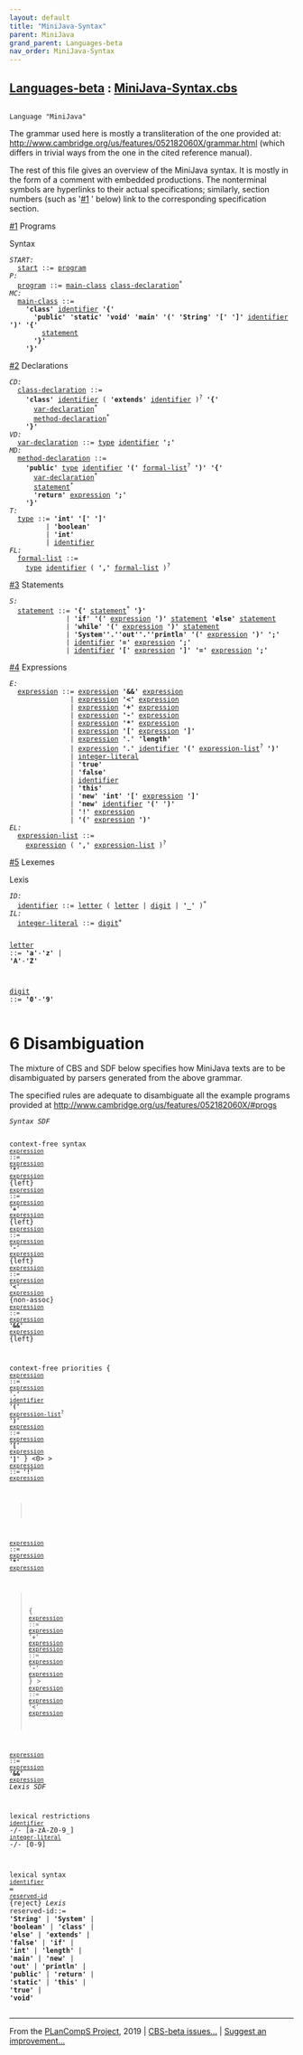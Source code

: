 ```yaml
---
layout: default
title: "MiniJava-Syntax"
parent: MiniJava
grand_parent: Languages-beta
nav_order: MiniJava-Syntax
---
```


[Languages-beta] : [MiniJava-Syntax.cbs]
-----------------------------

<div class="highlighter-rouge"><pre class="highlight"><code><i class="keyword"></i>
Language <span id="Language_MiniJava">"MiniJava"</span></code></pre></div>

  [The MiniJava Reference Manual]: 
    http://www.cambridge.org/us/features/052182060X/mjreference/mjreference.html
  
  [Modern Compiler Implementation in Java: the MiniJava Project]:
    http://www.cambridge.org/us/features/052182060X/
  
  The grammar used here is mostly a transliteration of the one provided at:
  http://www.cambridge.org/us/features/052182060X/grammar.html
  (which differs in trivial ways from the one in the cited reference manual).
  
  The rest of this file gives an overview of the MiniJava syntax. It is mostly
  in the form of a comment with embedded productions. The nonterminal symbols
  are hyperlinks to their actual specifications; similarly, section numbers
  (such as '<a href="../MiniJava-Dynamics/index.html#SectionNumber_#1">#1</a> ' below) link to the corresponding specification section.

<a href="../MiniJava-Dynamics/index.html#SectionNumber_#1">#1</a> Programs

Syntax
<div class="highlighter-rouge"><pre class="highlight">
<code><i class="keyword"></i><i class="var"><i class="var">START</i>:</i>
  <span class="syn-name"><a href="../MiniJava-Start/index.html#SyntaxName_start">start</a></span> ::= <span class="syn-name"><a href="../MiniJava-Dynamics/index.html#SyntaxName_program">program</a></span>
<i class="keyword"></i><i class="var"><i class="var">P</i>:</i>  
  <span class="syn-name"><a href="../MiniJava-Dynamics/index.html#SyntaxName_program">program</a></span> ::= <span class="syn-name"><a href="../MiniJava-Dynamics/index.html#SyntaxName_main-class">main-class</a></span> <span class="syn-name"><a href="../MiniJava-Dynamics/index.html#SyntaxName_class-declaration">class-declaration</a></span><sup class="sup">*</sup>
<i class="keyword"></i><i class="var"><i class="var">MC</i>:</i>
  <span class="syn-name"><a href="../MiniJava-Dynamics/index.html#SyntaxName_main-class">main-class</a></span> ::=
    <b class="atom">'class'</b> <span class="syn-name"><a href="../MiniJava-Dynamics/index.html#SyntaxName_identifier">identifier</a></span> <b class="atom">'{'</b> 
      <b class="atom">'public'</b> <b class="atom">'static'</b> <b class="atom">'void'</b> <b class="atom">'main'</b> <b class="atom">'('</b> <b class="atom">'String'</b> <b class="atom">'['</b> <b class="atom">']'</b> <span class="syn-name"><a href="../MiniJava-Dynamics/index.html#SyntaxName_identifier">identifier</a></span> <b class="atom">')'</b> <b class="atom">'{'</b>
        <span class="syn-name"><a href="../MiniJava-Dynamics/index.html#SyntaxName_statement">statement</a></span>
      <b class="atom">'}'</b> 
    <b class="atom">'}'</b></code>
</pre></div>

<a href="../MiniJava-Dynamics/index.html#SectionNumber_#2">#2</a> Declarations
<div class="highlighter-rouge"><pre class="highlight">
<code><i class="keyword"></i><i class="var"><i class="var">CD</i>:</i>
  <span class="syn-name"><a href="../MiniJava-Dynamics/index.html#SyntaxName_class-declaration">class-declaration</a></span> ::=
    <b class="atom">'class'</b> <span class="syn-name"><a href="../MiniJava-Dynamics/index.html#SyntaxName_identifier">identifier</a></span> ( <b class="atom">'extends'</b> <span class="syn-name"><a href="../MiniJava-Dynamics/index.html#SyntaxName_identifier">identifier</a></span> )<sup class="sup">?</sup> <b class="atom">'{'</b> 
      <span class="syn-name"><a href="../MiniJava-Dynamics/index.html#SyntaxName_var-declaration">var-declaration</a></span><sup class="sup">*</sup>
      <span class="syn-name"><a href="../MiniJava-Dynamics/index.html#SyntaxName_method-declaration">method-declaration</a></span><sup class="sup">*</sup>
    <b class="atom">'}'</b>
<i class="keyword"></i><i class="var"><i class="var">VD</i>:</i>
  <span class="syn-name"><a href="../MiniJava-Dynamics/index.html#SyntaxName_var-declaration">var-declaration</a></span> ::= <span class="syn-name"><a href="../MiniJava-Dynamics/index.html#SyntaxName_type">type</a></span> <span class="syn-name"><a href="../MiniJava-Dynamics/index.html#SyntaxName_identifier">identifier</a></span> <b class="atom">';'</b>
<i class="keyword"></i><i class="var"><i class="var">MD</i>:</i>
  <span class="syn-name"><a href="../MiniJava-Dynamics/index.html#SyntaxName_method-declaration">method-declaration</a></span> ::=
    <b class="atom">'public'</b> <span class="syn-name"><a href="../MiniJava-Dynamics/index.html#SyntaxName_type">type</a></span> <span class="syn-name"><a href="../MiniJava-Dynamics/index.html#SyntaxName_identifier">identifier</a></span> <b class="atom">'('</b> <span class="syn-name"><a href="../MiniJava-Dynamics/index.html#SyntaxName_formal-list">formal-list</a></span><sup class="sup">?</sup> <b class="atom">')'</b> <b class="atom">'{'</b> 
      <span class="syn-name"><a href="../MiniJava-Dynamics/index.html#SyntaxName_var-declaration">var-declaration</a></span><sup class="sup">*</sup> 
      <span class="syn-name"><a href="../MiniJava-Dynamics/index.html#SyntaxName_statement">statement</a></span><sup class="sup">*</sup> 
      <b class="atom">'return'</b> <span class="syn-name"><a href="../MiniJava-Dynamics/index.html#SyntaxName_expression">expression</a></span> <b class="atom">';'</b> 
    <b class="atom">'}'</b>
<i class="keyword"></i><i class="var"><i class="var">T</i>:</i>
  <span class="syn-name"><a href="../MiniJava-Dynamics/index.html#SyntaxName_type">type</a></span> ::= <b class="atom">'int'</b> <b class="atom">'['</b> <b class="atom">']'</b>
         | <b class="atom">'boolean'</b>
         | <b class="atom">'int'</b>
         | <span class="syn-name"><a href="../MiniJava-Dynamics/index.html#SyntaxName_identifier">identifier</a></span>
<i class="keyword"></i><i class="var"><i class="var">FL</i>:</i>
  <span class="syn-name"><a href="../MiniJava-Dynamics/index.html#SyntaxName_formal-list">formal-list</a></span> ::= 
    <span class="syn-name"><a href="../MiniJava-Dynamics/index.html#SyntaxName_type">type</a></span> <span class="syn-name"><a href="../MiniJava-Dynamics/index.html#SyntaxName_identifier">identifier</a></span> ( <b class="atom">','</b> <span class="syn-name"><a href="../MiniJava-Dynamics/index.html#SyntaxName_formal-list">formal-list</a></span> )<sup class="sup">?</sup></code>
</pre></div>

<a href="../MiniJava-Dynamics/index.html#SectionNumber_#3">#3</a> Statements
<div class="highlighter-rouge"><pre class="highlight">
<code><i class="keyword"></i><i class="var"><i class="var">S</i>:</i>
  <span class="syn-name"><a href="../MiniJava-Dynamics/index.html#SyntaxName_statement">statement</a></span> ::= <b class="atom">'{'</b> <span class="syn-name"><a href="../MiniJava-Dynamics/index.html#SyntaxName_statement">statement</a></span><sup class="sup">*</sup> <b class="atom">'}'</b>
              | <b class="atom">'if'</b> <b class="atom">'('</b> <span class="syn-name"><a href="../MiniJava-Dynamics/index.html#SyntaxName_expression">expression</a></span> <b class="atom">')'</b> <span class="syn-name"><a href="../MiniJava-Dynamics/index.html#SyntaxName_statement">statement</a></span> <b class="atom">'else'</b> <span class="syn-name"><a href="../MiniJava-Dynamics/index.html#SyntaxName_statement">statement</a></span>
              | <b class="atom">'while'</b> <b class="atom">'('</b> <span class="syn-name"><a href="../MiniJava-Dynamics/index.html#SyntaxName_expression">expression</a></span> <b class="atom">')'</b> <span class="syn-name"><a href="../MiniJava-Dynamics/index.html#SyntaxName_statement">statement</a></span>
              | <b class="atom">'System'</b><b class="atom">'.'</b><b class="atom">'out'</b><b class="atom">'.'</b><b class="atom">'println'</b> <b class="atom">'('</b> <span class="syn-name"><a href="../MiniJava-Dynamics/index.html#SyntaxName_expression">expression</a></span> <b class="atom">')'</b> <b class="atom">';'</b>
              | <span class="syn-name"><a href="../MiniJava-Dynamics/index.html#SyntaxName_identifier">identifier</a></span> <b class="atom">'='</b> <span class="syn-name"><a href="../MiniJava-Dynamics/index.html#SyntaxName_expression">expression</a></span> <b class="atom">';'</b>
              | <span class="syn-name"><a href="../MiniJava-Dynamics/index.html#SyntaxName_identifier">identifier</a></span> <b class="atom">'['</b> <span class="syn-name"><a href="../MiniJava-Dynamics/index.html#SyntaxName_expression">expression</a></span> <b class="atom">']'</b> <b class="atom">'='</b> <span class="syn-name"><a href="../MiniJava-Dynamics/index.html#SyntaxName_expression">expression</a></span> <b class="atom">';'</b></code>
</pre></div>

<a href="../MiniJava-Dynamics/index.html#SectionNumber_#4">#4</a> Expressions
<div class="highlighter-rouge"><pre class="highlight">
<code><i class="keyword"></i><i class="var"><i class="var">E</i>:</i>
  <span class="syn-name"><a href="../MiniJava-Dynamics/index.html#SyntaxName_expression">expression</a></span> ::= <span class="syn-name"><a href="../MiniJava-Dynamics/index.html#SyntaxName_expression">expression</a></span> <b class="atom">'&&'</b> <span class="syn-name"><a href="../MiniJava-Dynamics/index.html#SyntaxName_expression">expression</a></span>
               | <span class="syn-name"><a href="../MiniJava-Dynamics/index.html#SyntaxName_expression">expression</a></span> <b class="atom">'<'</b> <span class="syn-name"><a href="../MiniJava-Dynamics/index.html#SyntaxName_expression">expression</a></span>
               | <span class="syn-name"><a href="../MiniJava-Dynamics/index.html#SyntaxName_expression">expression</a></span> <b class="atom">'+'</b> <span class="syn-name"><a href="../MiniJava-Dynamics/index.html#SyntaxName_expression">expression</a></span>
               | <span class="syn-name"><a href="../MiniJava-Dynamics/index.html#SyntaxName_expression">expression</a></span> <b class="atom">'-'</b> <span class="syn-name"><a href="../MiniJava-Dynamics/index.html#SyntaxName_expression">expression</a></span>
               | <span class="syn-name"><a href="../MiniJava-Dynamics/index.html#SyntaxName_expression">expression</a></span> <b class="atom">'*'</b> <span class="syn-name"><a href="../MiniJava-Dynamics/index.html#SyntaxName_expression">expression</a></span>
               | <span class="syn-name"><a href="../MiniJava-Dynamics/index.html#SyntaxName_expression">expression</a></span> <b class="atom">'['</b> <span class="syn-name"><a href="../MiniJava-Dynamics/index.html#SyntaxName_expression">expression</a></span> <b class="atom">']'</b>
               | <span class="syn-name"><a href="../MiniJava-Dynamics/index.html#SyntaxName_expression">expression</a></span> <b class="atom">'.'</b> <b class="atom">'length'</b>
               | <span class="syn-name"><a href="../MiniJava-Dynamics/index.html#SyntaxName_expression">expression</a></span> <b class="atom">'.'</b> <span class="syn-name"><a href="../MiniJava-Dynamics/index.html#SyntaxName_identifier">identifier</a></span> <b class="atom">'('</b> <span class="syn-name"><a href="../MiniJava-Dynamics/index.html#SyntaxName_expression-list">expression-list</a></span><sup class="sup">?</sup> <b class="atom">')'</b>
               | <span class="syn-name"><a href="../MiniJava-Dynamics/index.html#SyntaxName_integer-literal">integer-literal</a></span>
               | <b class="atom">'true'</b>
               | <b class="atom">'false'</b>
               | <span class="syn-name"><a href="../MiniJava-Dynamics/index.html#SyntaxName_identifier">identifier</a></span>
               | <b class="atom">'this'</b>
               | <b class="atom">'new'</b> <b class="atom">'int'</b> <b class="atom">'['</b> <span class="syn-name"><a href="../MiniJava-Dynamics/index.html#SyntaxName_expression">expression</a></span> <b class="atom">']'</b>
               | <b class="atom">'new'</b> <span class="syn-name"><a href="../MiniJava-Dynamics/index.html#SyntaxName_identifier">identifier</a></span> <b class="atom">'('</b> <b class="atom">')'</b>
               | <b class="atom">'!'</b> <span class="syn-name"><a href="../MiniJava-Dynamics/index.html#SyntaxName_expression">expression</a></span>
               | <b class="atom">'('</b> <span class="syn-name"><a href="../MiniJava-Dynamics/index.html#SyntaxName_expression">expression</a></span> <b class="atom">')'</b>
<i class="keyword"></i><i class="var"><i class="var">EL</i>:</i>
  <span class="syn-name"><a href="../MiniJava-Dynamics/index.html#SyntaxName_expression-list">expression-list</a></span> ::=
    <span class="syn-name"><a href="../MiniJava-Dynamics/index.html#SyntaxName_expression">expression</a></span> ( <b class="atom">','</b> <span class="syn-name"><a href="../MiniJava-Dynamics/index.html#SyntaxName_expression-list">expression-list</a></span> )<sup class="sup">?</sup></code>
</pre></div>

<a href="../MiniJava-Dynamics/index.html#SectionNumber_#5">#5</a> Lexemes

Lexis
<div class="highlighter-rouge"><pre class="highlight">
<code><i class="keyword"></i><i class="var"><i class="var">ID</i>:</i>
  <span class="syn-name"><a href="../MiniJava-Dynamics/index.html#SyntaxName_identifier">identifier</a></span> ::= <span class="syn-name"><a href="../MiniJava-Dynamics/index.html#SyntaxName_letter">letter</a></span> ( <span class="syn-name"><a href="../MiniJava-Dynamics/index.html#SyntaxName_letter">letter</a></span> | <span class="syn-name"><a href="../MiniJava-Dynamics/index.html#SyntaxName_digit">digit</a></span> | <b class="atom">'_'</b> )<sup class="sup">*</sup>
<i class="keyword"></i><i class="var"><i class="var">IL</i>:</i>
  <span class="syn-name"><a href="../MiniJava-Dynamics/index.html#SyntaxName_integer-literal">integer-literal</a></span> ::= <span class="syn-name"><a href="../MiniJava-Dynamics/index.html#SyntaxName_digit">digit</a></span><sup class="sup">+</sup>
  
  <i class="keyword"></i><i class="var"></i><span class="syn-name"><a href="../MiniJava-Dynamics/index.html#SyntaxName_letter">letter</a></span> ::= <b class="atom">'a'</b>-<b class="atom">'z'</b> | <b class="atom">'A'</b>-<b class="atom">'Z'</b>
  
  <i class="keyword"></i><i class="var"></i><span class="syn-name"><a href="../MiniJava-Dynamics/index.html#SyntaxName_digit">digit</a></span> ::= <b class="atom">'0'</b>-<b class="atom">'9'</b></code>
</pre></div>


# <span id="SectionNumber_6">6</span> Disambiguation


  The mixture of CBS and SDF below specifies how MiniJava texts are to
  be disambiguated by parsers generated from the above grammar.
  
  The specified rules are adequate to disambiguate all the example programs
  provided at http://www.cambridge.org/us/features/052182060X/#progs

<div class="highlighter-rouge"><pre class="highlight"><code><i class="keyword">Syntax</i> <i class="keyword">SDF</i>

context-free syntax
<code><i class="keyword"></i><i class="var"></i><span class="syn-name"><a href="../MiniJava-Dynamics/index.html#SyntaxName_expression">expression</a></span> ::= <span class="syn-name"><a href="../MiniJava-Dynamics/index.html#SyntaxName_expression">expression</a></span> <b class="atom">'*'</b> <span class="syn-name"><a href="../MiniJava-Dynamics/index.html#SyntaxName_expression">expression</a></span></code> {left}
<code><i class="keyword"></i><i class="var"></i><span class="syn-name"><a href="../MiniJava-Dynamics/index.html#SyntaxName_expression">expression</a></span> ::= <span class="syn-name"><a href="../MiniJava-Dynamics/index.html#SyntaxName_expression">expression</a></span> <b class="atom">'+'</b> <span class="syn-name"><a href="../MiniJava-Dynamics/index.html#SyntaxName_expression">expression</a></span></code> {left}
<code><i class="keyword"></i><i class="var"></i><span class="syn-name"><a href="../MiniJava-Dynamics/index.html#SyntaxName_expression">expression</a></span> ::= <span class="syn-name"><a href="../MiniJava-Dynamics/index.html#SyntaxName_expression">expression</a></span> <b class="atom">'-'</b> <span class="syn-name"><a href="../MiniJava-Dynamics/index.html#SyntaxName_expression">expression</a></span></code> {left}
<code><i class="keyword"></i><i class="var"></i><span class="syn-name"><a href="../MiniJava-Dynamics/index.html#SyntaxName_expression">expression</a></span> ::= <span class="syn-name"><a href="../MiniJava-Dynamics/index.html#SyntaxName_expression">expression</a></span> <b class="atom">'<'</b> <span class="syn-name"><a href="../MiniJava-Dynamics/index.html#SyntaxName_expression">expression</a></span></code> {non-assoc}
<code><i class="keyword"></i><i class="var"></i><span class="syn-name"><a href="../MiniJava-Dynamics/index.html#SyntaxName_expression">expression</a></span> ::= <span class="syn-name"><a href="../MiniJava-Dynamics/index.html#SyntaxName_expression">expression</a></span> <b class="atom">'&&'</b> <span class="syn-name"><a href="../MiniJava-Dynamics/index.html#SyntaxName_expression">expression</a></span></code> {left}

context-free priorities
{
<code><i class="keyword"></i><i class="var"></i><span class="syn-name"><a href="../MiniJava-Dynamics/index.html#SyntaxName_expression">expression</a></span> ::= <span class="syn-name"><a href="../MiniJava-Dynamics/index.html#SyntaxName_expression">expression</a></span> <b class="atom">'.'</b> <span class="syn-name"><a href="../MiniJava-Dynamics/index.html#SyntaxName_identifier">identifier</a></span> <b class="atom">'('</b> <span class="syn-name"><a href="../MiniJava-Dynamics/index.html#SyntaxName_expression-list">expression-list</a></span><sup class="sup">?</sup> <b class="atom">')'</b></code>
<code><i class="keyword"></i><i class="var"></i><span class="syn-name"><a href="../MiniJava-Dynamics/index.html#SyntaxName_expression">expression</a></span> ::= <span class="syn-name"><a href="../MiniJava-Dynamics/index.html#SyntaxName_expression">expression</a></span> <b class="atom">'['</b> <span class="syn-name"><a href="../MiniJava-Dynamics/index.html#SyntaxName_expression">expression</a></span> <b class="atom">']'</b></code>
} <0> >
<code><i class="keyword"></i><i class="var"></i><span class="syn-name"><a href="../MiniJava-Dynamics/index.html#SyntaxName_expression">expression</a></span> ::= <b class="atom">'!'</b> <span class="syn-name"><a href="../MiniJava-Dynamics/index.html#SyntaxName_expression">expression</a></span></code>
>
<code><i class="keyword"></i><i class="var"></i><span class="syn-name"><a href="../MiniJava-Dynamics/index.html#SyntaxName_expression">expression</a></span> ::= <span class="syn-name"><a href="../MiniJava-Dynamics/index.html#SyntaxName_expression">expression</a></span> <b class="atom">'*'</b> <span class="syn-name"><a href="../MiniJava-Dynamics/index.html#SyntaxName_expression">expression</a></span></code>
> {
<code><i class="keyword"></i><i class="var"></i><span class="syn-name"><a href="../MiniJava-Dynamics/index.html#SyntaxName_expression">expression</a></span> ::= <span class="syn-name"><a href="../MiniJava-Dynamics/index.html#SyntaxName_expression">expression</a></span> <b class="atom">'+'</b> <span class="syn-name"><a href="../MiniJava-Dynamics/index.html#SyntaxName_expression">expression</a></span></code>
<code><i class="keyword"></i><i class="var"></i><span class="syn-name"><a href="../MiniJava-Dynamics/index.html#SyntaxName_expression">expression</a></span> ::= <span class="syn-name"><a href="../MiniJava-Dynamics/index.html#SyntaxName_expression">expression</a></span> <b class="atom">'-'</b> <span class="syn-name"><a href="../MiniJava-Dynamics/index.html#SyntaxName_expression">expression</a></span></code>
} >
<code><i class="keyword"></i><i class="var"></i><span class="syn-name"><a href="../MiniJava-Dynamics/index.html#SyntaxName_expression">expression</a></span> ::= <span class="syn-name"><a href="../MiniJava-Dynamics/index.html#SyntaxName_expression">expression</a></span> <b class="atom">'<'</b> <span class="syn-name"><a href="../MiniJava-Dynamics/index.html#SyntaxName_expression">expression</a></span></code>
>
<code><i class="keyword"></i><i class="var"></i><span class="syn-name"><a href="../MiniJava-Dynamics/index.html#SyntaxName_expression">expression</a></span> ::= <span class="syn-name"><a href="../MiniJava-Dynamics/index.html#SyntaxName_expression">expression</a></span> <b class="atom">'&&'</b> <span class="syn-name"><a href="../MiniJava-Dynamics/index.html#SyntaxName_expression">expression</a></span></code>
<i class="keyword">Lexis</i> <i class="keyword">SDF</i>

lexical restrictions
<code><span class="syn-name"><a href="../MiniJava-Dynamics/index.html#SyntaxName_identifier">identifier</a></span></code>      -/- [a-zA-Z0-9\_]
<code><span class="syn-name"><a href="../MiniJava-Dynamics/index.html#SyntaxName_integer-literal">integer-literal</a></span></code> -/- [0-9]

lexical syntax
<code><span class="syn-name"><a href="../MiniJava-Dynamics/index.html#SyntaxName_identifier">identifier</a></span></code> = <code><span class="syn-name"><a href="#SyntaxName_reserved-id">reserved-id</a></span></code> {reject}
<i class="keyword">Lexis</i>
  <i class="keyword"></i><i class="var"></i><span class="syn-name"><span id="SyntaxName_reserved-id">reserved-id</span></span>::= <b class="atom">'String'</b>
               | <b class="atom">'System'</b>
               | <b class="atom">'boolean'</b>
               | <b class="atom">'class'</b>
               | <b class="atom">'else'</b>
               | <b class="atom">'extends'</b>
               | <b class="atom">'false'</b>
               | <b class="atom">'if'</b>
               | <b class="atom">'int'</b>
               | <b class="atom">'length'</b>
               | <b class="atom">'main'</b>
               | <b class="atom">'new'</b>
               | <b class="atom">'out'</b>
               | <b class="atom">'println'</b>
               | <b class="atom">'public'</b>
               | <b class="atom">'return'</b>
               | <b class="atom">'static'</b>
               | <b class="atom">'this'</b>
               | <b class="atom">'true'</b>
               | <b class="atom">'void'</b></code></pre></div>



____

From the [PLanCompS Project], 2019 | [CBS-beta issues...] | [Suggest an improvement...]

[MiniJava-Syntax.cbs]: MiniJava-Syntax.cbs 
  "CBS SOURCE FILE"
[Funcons-beta]: /CBS-beta/docs/Funcons-beta
 "FUNCONS-BETA"
[Unstable-Funcons-beta]: /CBS-beta/docs/Unstable-Funcons-beta
  "UNSTABLE-FUNCONS-BETA"
[Languages-beta]: /CBS-beta/docs/Languages-beta
  "LANGUAGES-BETA"
[Unstable-Languages-beta]: /CBS-beta/docs/Unstable-Languages-beta
  "UNSTABLE-LANGUAGES-BETA"
[CBS-beta]:  "CBS-BETA"
[PLanCompS Project]: http://plancomps.org
  "PROGRAMMING LANGUAGE COMPONENTS AND SPECIFICATIONS PROJECT HOME PAGE"
[CBS-beta issues...]: https://github.com/plancomps/plancomps.github.io/issues
  "CBS-BETA ISSUE REPORTS ON GITHUB"
[Suggest an improvement...]: mailto:plancomps@gmail.com?Subject=CBS-beta%20-%20comment&Body=Re%3A%20CBS-beta%20specification%20at%20MiniJava/MiniJava-Syntax/MiniJava-Syntax.cbs%0A%0AComment/Query/Issue/Suggestion%3A%0A%0A%0ASignature%3A%0A 
  "GENERATE AN EMAIL TEMPLATE"
